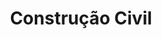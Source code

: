 ---
image_path: /assets/img/servicos/construcao.jpeg
title: Construção Civil
description: Desde a nossa fundação, construção civil foi o nosso principal foco e com mais de 20 anos de experiência, fazendo-nos uma das maiores construtoras nacionais. Entre em contacto conosco para mais informações.
level: 1
---
